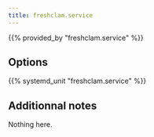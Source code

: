 ```yaml
---
title: freshclam.service
---
```


{{% provided_by "freshclam.service" %}}

## Options

{{% systemd_unit "freshclam.service" %}}

## Additionnal notes

Nothing here.